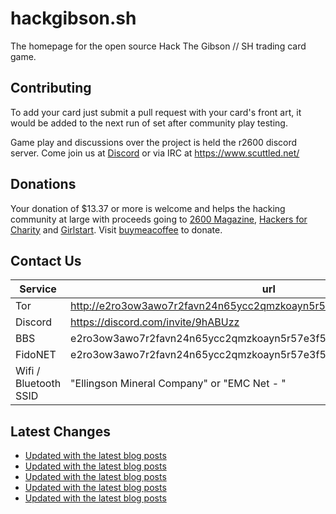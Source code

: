 # hackgibson.sh
The homepage for the open source Hack The Gibson // SH trading card game.


## Contributing

To add your card just submit a pull request with your card's front art, it would be added to the next run of set after community play testing.

Game play and discussions over the project is held the r2600 discord server. Come join us at [Discord](https://discord.com/invite/9hABUzz) or via IRC at https://www.scuttled.net/


## Donations

Your donation of $13.37 or more is welcome and helps the hacking community at large with proceeds going to [2600 Magazine](https://2600.com/), [Hackers for Charity](https://hackersforcharity.org) and [Girlstart](https://girlstart.org).  Visit [buymeacoffee](https://www.buymeacoffee.com/hackgibson.sh) to donate.


## Contact Us

Service | url
-|-
Tor | http://e2ro3ow3awo7r2favn24n65ycc2qmzkoayn5r57e3f56nvjwdcgg32ad.onion
Discord | https://discord.com/invite/9hABUzz
BBS | e2ro3ow3awo7r2favn24n65ycc2qmzkoayn5r57e3f56nvjwdcgg32ad.onion:23
FidoNET | e2ro3ow3awo7r2favn24n65ycc2qmzkoayn5r57e3f56nvjwdcgg32ad.onion:24554
Wifi / Bluetooth SSID | "Ellingson Mineral Company" or "EMC Net - <fidonet address>"

## Latest Changes
<!-- BLOG-POST-LIST:START -->
- [Updated with the latest blog posts](https://github.com/DFW2600/hackgibson.sh/commit/368bd3e26db0f0fa78c68bded439089594279007)
- [Updated with the latest blog posts](https://github.com/DFW2600/hackgibson.sh/commit/0cc6de6ff4091f5d37bd9d06f09cc3907674036a)
- [Updated with the latest blog posts](https://github.com/DFW2600/hackgibson.sh/commit/56a0638a150ea9a289b50c32b77019cb2948c71a)
- [Updated with the latest blog posts](https://github.com/DFW2600/hackgibson.sh/commit/c99f26791a76a0eb8c5d45c8985be7360cb9d6d2)
- [Updated with the latest blog posts](https://github.com/DFW2600/hackgibson.sh/commit/14ad0fbbc2a62412bd39ab4dccce6789ba864dab)
<!-- BLOG-POST-LIST:END -->
